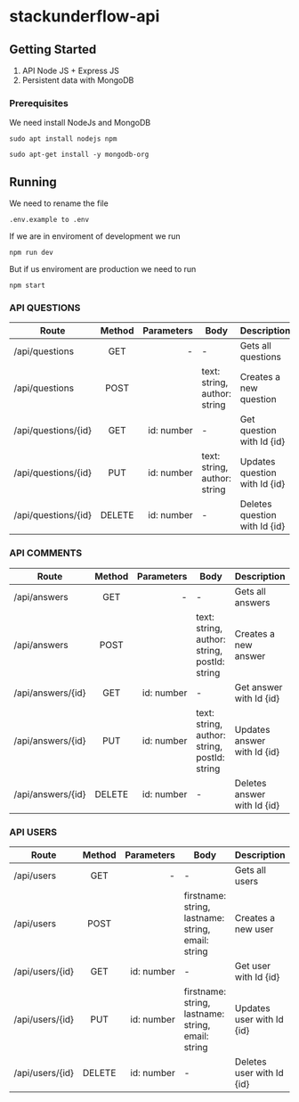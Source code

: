 # stackunderflow-api

## Getting Started

1. API Node JS + Express JS
2. Persistent data with MongoDB

### Prerequisites

We need install NodeJs and MongoDB

```
sudo apt install nodejs npm

sudo apt-get install -y mongodb-org
```

## Running

We need to rename the file 

```
.env.example to .env
```

If we are in enviroment of development we run
```
npm run dev
```
But if us enviroment are production we need to run
```
npm start
```

### API QUESTIONS
| Route               | Method | Parameters | Body                                | Description                   |
| ------------------- | :----: | ---------: | ----------------------------------- | ------------------------------|
| /api/questions      |  GET   |          - | -                                   | Gets all questions            |
| /api/questions      |  POST  |            | text: string, author: string        | Creates a new question        |
| /api/questions/{id} |  GET   | id: number | -                                   | Get question with Id {id}     |
| /api/questions/{id} |  PUT   | id: number | text: string, author: string        | Updates question with Id {id} |
| /api/questions/{id} | DELETE | id: number | -                                   | Deletes question with Id {id} |

### API COMMENTS
| Route             | Method | Parameters | Body                                                | Description                 |
| ----------------- | :----: | ---------: | --------------------------------------------------- | ----------------------------|
| /api/answers      |  GET   |          - | -                                                   | Gets all answers            |
| /api/answers      |  POST  |            | text: string, author: string, postId: string        | Creates a new answer        |
| /api/answers/{id} |  GET   | id: number | -                                                   | Get answer with Id {id}     |
| /api/answers/{id} |  PUT   | id: number | text: string, author: string, postId: string        | Updates answer with Id {id} |
| /api/answers/{id} | DELETE | id: number | -                                                   | Deletes answer with Id {id} |

### API USERS
| Route           | Method | Parameters | Body                                               | Description               |
| --------------- | :----: | ---------: | ---------------------------------------------------| ------------------------- |
| /api/users      |  GET   |          - | -                                                  | Gets all users            |
| /api/users      |  POST  |            | firstname: string, lastname: string, email: string | Creates a new user        |
| /api/users/{id} |  GET   | id: number | -                                                  | Get user with Id {id}     |
| /api/users/{id} |  PUT   | id: number | firstname: string, lastname: string, email: string | Updates user with Id {id} |
| /api/users/{id} | DELETE | id: number | -                                                  | Deletes user with Id {id} |
